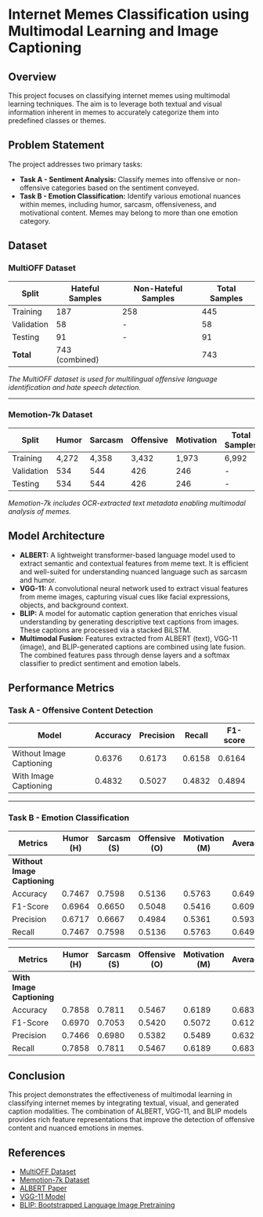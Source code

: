 # Internet Memes Classification using Multimodal Learning and Image Captioning

## Overview
This project focuses on classifying internet memes using multimodal learning techniques. The aim is to leverage both textual and visual information inherent in memes to accurately categorize them into predefined classes or themes.

## Problem Statement
The project addresses two primary tasks:
- **Task A - Sentiment Analysis:** Classify memes into offensive or non-offensive categories based on the sentiment conveyed.
- **Task B - Emotion Classification:** Identify various emotional nuances within memes, including humor, sarcasm, offensiveness, and motivational content. Memes may belong to more than one emotion category.

## Dataset

### MultiOFF Dataset  
| Split       | Hateful Samples | Non-Hateful Samples | Total Samples |
|-------------|-----------------|---------------------|---------------|
| Training    | 187             | 258                 | 445           |
| Validation  | 58              | -                   | 58            |
| Testing     | 91              | -                   | 91            |
| **Total**   | 743 (combined)  |                     | 743           |

*The MultiOFF dataset is used for multilingual offensive language identification and hate speech detection.*

---

### Memotion-7k Dataset  
| Split      | Humor | Sarcasm | Offensive | Motivation | Total Samples |
|------------|-------|---------|-----------|------------|---------------|
| Training   | 4,272 | 4,358   | 3,432     | 1,973      | 6,992         |
| Validation | 534   | 544     | 426       | 246        | -             |
| Testing    | 534   | 544     | 426       | 246        | -             |

*Memotion-7k includes OCR-extracted text metadata enabling multimodal analysis of memes.*

## Model Architecture
- **ALBERT:** A lightweight transformer-based language model used to extract semantic and contextual features from meme text. It is efficient and well-suited for understanding nuanced language such as sarcasm and humor.
- **VGG-11:** A convolutional neural network used to extract visual features from meme images, capturing visual cues like facial expressions, objects, and background context.
- **BLIP:** A model for automatic caption generation that enriches visual understanding by generating descriptive text captions from images. These captions are processed via a stacked BiLSTM.
- **Multimodal Fusion:** Features extracted from ALBERT (text), VGG-11 (image), and BLIP-generated captions are combined using late fusion. The combined features pass through dense layers and a softmax classifier to predict sentiment and emotion labels.

## Performance Metrics

### Task A - Offensive Content Detection

| Model                  | Accuracy | Precision | Recall | F1-score |
|------------------------|----------|-----------|--------|----------|
| Without Image Captioning| 0.6376   | 0.6173    | 0.6158 | 0.6164   |
| With Image Captioning   | 0.4832   | 0.5027    | 0.4832 | 0.4894   |

---

### Task B - Emotion Classification

| Metrics  | Humor (H) | Sarcasm (S) | Offensive (O) | Motivation (M) | Average  |
|----------|-----------|-------------|---------------|---------------|----------|
| **Without Image Captioning** |           |             |               |               |          |
| Accuracy | 0.7467    | 0.7598      | 0.5136        | 0.5763        | 0.6491   |
| F1-Score | 0.6964    | 0.6650      | 0.5048        | 0.5416        | 0.6098   |
| Precision| 0.6717    | 0.6667      | 0.4984        | 0.5361        | 0.5932   |
| Recall   | 0.7467    | 0.7598      | 0.5136        | 0.5763        | 0.6491   |

| Metrics  | Humor (H) | Sarcasm (S) | Offensive (O) | Motivation (M) | Average  |
|----------|-----------|-------------|---------------|---------------|----------|
| **With Image Captioning** |           |             |               |               |          |
| Accuracy | 0.7858    | 0.7811      | 0.5467        | 0.6189        | 0.6831   |
| F1-Score | 0.6970    | 0.7053      | 0.5420        | 0.5072        | 0.6129   |
| Precision| 0.7466    | 0.6980      | 0.5382        | 0.5489        | 0.6329   |
| Recall   | 0.7858    | 0.7811      | 0.5467        | 0.6189        | 0.6831   |

## Conclusion
This project demonstrates the effectiveness of multimodal learning in classifying internet memes by integrating textual, visual, and generated caption modalities. The combination of ALBERT, VGG-11, and BLIP models provides rich feature representations that improve the detection of offensive content and nuanced emotions in memes.

## References
- [MultiOFF Dataset](https://github.com/your-repo/multioff)  
- [Memotion-7k Dataset](https://github.com/your-repo/memotion7k)  
- [ALBERT Paper](https://arxiv.org/abs/1909.11942)  
- [VGG-11 Model](https://arxiv.org/abs/1409.1556)  
- [BLIP: Bootstrapped Language Image Pretraining](https://arxiv.org/abs/2201.12086)  

